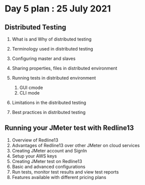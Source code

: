 # Day 5 plan : 25 July 2021

## Distributed Testing

1. What is and Why of distributed testing
2. Terminology used in distributed testing
3. Configuring master and slaves
4. Sharing properties, files in distributed environment

5. Running tests in distributed environment
    1. GUI cmode
    2. CLI mode
6. Limitations in the distributed testing
7. Best practices in distributed testing

## Running your JMeter test with Redline13

1. Overview of Redline13
2. Advantages of Redline13 over other JMeter on cloud services
3. Creating JMeter account and SignIn
4. Setup your AWS keys
5. Creating JMeter test on Redline13
6. Basic and advanced configurations
7. Run tests, monitor test results and view test reports
8. Features available with different pricing plans 